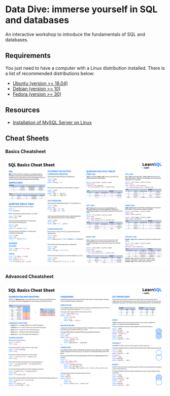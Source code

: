 # Data Dive: immerse yourself in SQL and databases

An interactive workshop to introduce the fundamentals of SQL and databases.

## Requirements

You just need to have a computer with a Linux distribution installed. There is a list of recommended distributions below:

- [Ubuntu (version >= 18.04)](https://ubuntu.com/download/desktop)
- [Debian (version >= 10)](https://www.debian.org/distrib/)
- [Fedora (version >= 30)](https://getfedora.org/en/workstation/download/)

## Resources

- [Installation of MySQL Server on Linux](mysql-install.md)

## Cheat Sheets

#### Basics Cheatsheet
![Basics Cheatsheet](sql-basics-cheat-sheet.png)

#### Advanced Cheatsheet
![Advanced Cheatsheet](sql-basics-cheat-sheet-advence.png)